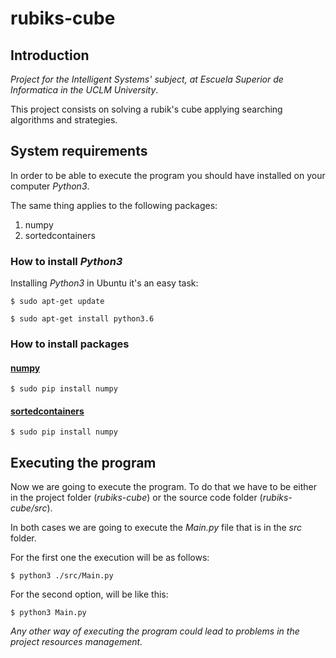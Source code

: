 # rubiks-cube

## Introduction

_Project for the Intelligent Systems' subject, at Escuela Superior de Informatica in the UCLM University_.

This project consists on solving a rubik's cube applying searching algorithms and strategies.


## System requirements

In order to be able to execute the program you should have installed on your computer _Python3_.

The same thing applies to the following packages:
1. numpy
2. sortedcontainers


### How to install _Python3_

Installing _Python3_ in Ubuntu it's an easy task:

`$ sudo apt-get update`

`$ sudo apt-get install python3.6`


### How to install packages

#### [numpy](https://numpy.org/)

`$ sudo pip install numpy `

#### [sortedcontainers](http://www.grantjenks.com/docs/sortedcontainers/)

`$ sudo pip install numpy`


## Executing the program

Now we are going to execute the program.
To do that we have to be either in the project folder (_rubiks-cube_) or the source code folder (_rubiks-cube/src_).

In both cases we are going to execute the _Main.py_ file that is in the *src* folder.

For the first one the execution will be as follows:

`$ python3 ./src/Main.py`

For the second option, will be like this:

`$ python3 Main.py`

*Any other way of executing the program could lead to problems in the project resources management.*
